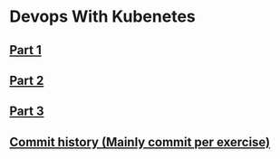 # Devops With Kubenetes

## [Part 1](./part_1/README.md)
## [Part 2](./part_2/README.md)
## [Part 3](./part_3/README.md)

## [Commit history (Mainly commit per exercise)](https://github.com/sokkanen/devopswithkubernetes/commits/)
